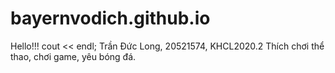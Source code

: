 # bayernvodich.github.io
Hello!!!
cout << endl;
Trần Đức Long, 20521574, KHCL2020.2
Thích chơi thể thao, chơi game, yêu bóng đá.
